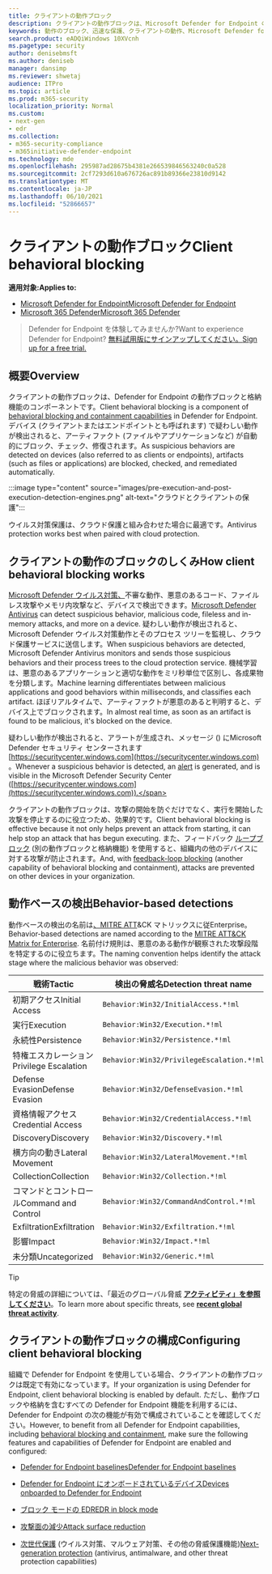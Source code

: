 ```yaml
---
title: クライアントの動作ブロック
description: クライアントの動作ブロックは、Microsoft Defender for Endpoint の動作ブロックと格納機能の一部です。
keywords: 動作のブロック、迅速な保護、クライアントの動作、Microsoft Defender for Endpoint
search.product: eADQiWindows 10XVcnh
ms.pagetype: security
author: denisebmsft
ms.author: deniseb
manager: dansimp
ms.reviewer: shwetaj
audience: ITPro
ms.topic: article
ms.prod: m365-security
localization_priority: Normal
ms.custom:
- next-gen
- edr
ms.collection:
- m365-security-compliance
- m365initiative-defender-endpoint
ms.technology: mde
ms.openlocfilehash: 295987ad28675b4381e266539846563240c0a528
ms.sourcegitcommit: 2cf7293d610a676726ac891b89366e23810d9142
ms.translationtype: MT
ms.contentlocale: ja-JP
ms.lasthandoff: 06/10/2021
ms.locfileid: "52866657"
---
```

# <a name="client-behavioral-blocking"></a><span data-ttu-id="59edf-104">クライアントの動作ブロック</span><span class="sxs-lookup"><span data-stu-id="59edf-104">Client behavioral blocking</span></span>

<span data-ttu-id="59edf-105">**適用対象:**</span><span class="sxs-lookup"><span data-stu-id="59edf-105">**Applies to:**</span></span>
- [<span data-ttu-id="59edf-106">Microsoft Defender for Endpoint</span><span class="sxs-lookup"><span data-stu-id="59edf-106">Microsoft Defender for Endpoint</span></span>](https://go.microsoft.com/fwlink/p/?linkid=2154037)
- [<span data-ttu-id="59edf-107">Microsoft 365 Defender</span><span class="sxs-lookup"><span data-stu-id="59edf-107">Microsoft 365 Defender</span></span>](https://go.microsoft.com/fwlink/?linkid=2118804)

> <span data-ttu-id="59edf-108">Defender for Endpoint を体験してみませんか?</span><span class="sxs-lookup"><span data-stu-id="59edf-108">Want to experience Defender for Endpoint?</span></span> [<span data-ttu-id="59edf-109">無料試用版にサインアップしてください。</span><span class="sxs-lookup"><span data-stu-id="59edf-109">Sign up for a free trial.</span></span>](https://www.microsoft.com/microsoft-365/windows/microsoft-defender-atp?ocid=docs-wdatp-assignaccess-abovefoldlink)

## <a name="overview"></a><span data-ttu-id="59edf-110">概要</span><span class="sxs-lookup"><span data-stu-id="59edf-110">Overview</span></span>

<span data-ttu-id="59edf-111">クライアントの動作ブロックは、Defender [](behavioral-blocking-containment.md) for Endpoint の動作ブロックと格納機能のコンポーネントです。</span><span class="sxs-lookup"><span data-stu-id="59edf-111">Client behavioral blocking is a component of [behavioral blocking and containment capabilities](behavioral-blocking-containment.md) in Defender for Endpoint.</span></span> <span data-ttu-id="59edf-112">デバイス (クライアントまたはエンドポイントとも呼ばれます) で疑わしい動作が検出されると、アーティファクト (ファイルやアプリケーションなど) が自動的にブロック、チェック、修復されます。</span><span class="sxs-lookup"><span data-stu-id="59edf-112">As suspicious behaviors are detected on devices (also referred to as clients or endpoints), artifacts (such as files or applications) are blocked, checked, and remediated automatically.</span></span> 

:::image type="content" source="images/pre-execution-and-post-execution-detection-engines.png" alt-text="クラウドとクライアントの保護":::

<span data-ttu-id="59edf-114">ウイルス対策保護は、クラウド保護と組み合わせた場合に最適です。</span><span class="sxs-lookup"><span data-stu-id="59edf-114">Antivirus protection works best when paired with cloud protection.</span></span>

## <a name="how-client-behavioral-blocking-works"></a><span data-ttu-id="59edf-115">クライアントの動作のブロックのしくみ</span><span class="sxs-lookup"><span data-stu-id="59edf-115">How client behavioral blocking works</span></span>

<span data-ttu-id="59edf-116">[Microsoft Defender ウイルス対策、](microsoft-defender-antivirus-in-windows-10.md)不審な動作、悪意のあるコード、ファイルレス攻撃やメモリ内攻撃など、デバイスで検出できます。</span><span class="sxs-lookup"><span data-stu-id="59edf-116">[Microsoft Defender Antivirus](microsoft-defender-antivirus-in-windows-10.md) can detect suspicious behavior, malicious code, fileless and in-memory attacks, and more on a device.</span></span> <span data-ttu-id="59edf-117">疑わしい動作が検出されると、Microsoft Defender ウイルス対策動作とそのプロセス ツリーを監視し、クラウド保護サービスに送信します。</span><span class="sxs-lookup"><span data-stu-id="59edf-117">When suspicious behaviors are detected, Microsoft Defender Antivirus monitors and sends those suspicious behaviors and their process trees to the cloud protection service.</span></span> <span data-ttu-id="59edf-118">機械学習は、悪意のあるアプリケーションと適切な動作をミリ秒単位で区別し、各成果物を分類します。</span><span class="sxs-lookup"><span data-stu-id="59edf-118">Machine learning differentiates between malicious applications and good behaviors within milliseconds, and classifies each artifact.</span></span> <span data-ttu-id="59edf-119">ほぼリアルタイムで、アーティファクトが悪意のあると判明すると、デバイス上でブロックされます。</span><span class="sxs-lookup"><span data-stu-id="59edf-119">In almost real time, as soon as an artifact is found to be malicious, it's blocked on the device.</span></span> 

<span data-ttu-id="59edf-120">疑わしい動作が検出されると、アラートが生成[](alerts-queue.md)され、メッセージ () にMicrosoft Defender セキュリティ センターされます [https://securitycenter.windows.com](https://securitycenter.windows.com) 。</span><span class="sxs-lookup"><span data-stu-id="59edf-120">Whenever a suspicious behavior is detected, an [alert](alerts-queue.md) is generated, and is visible in the Microsoft Defender Security Center ([https://securitycenter.windows.com](https://securitycenter.windows.com)).</span></span>

<span data-ttu-id="59edf-121">クライアントの動作ブロックは、攻撃の開始を防ぐだけでなく、実行を開始した攻撃を停止するのに役立つため、効果的です。</span><span class="sxs-lookup"><span data-stu-id="59edf-121">Client behavioral blocking is effective because it not only helps prevent an attack from starting, it can help stop an attack that has begun executing.</span></span> <span data-ttu-id="59edf-122">また、フィードバック [ループブロック](feedback-loop-blocking.md) (別の動作ブロックと格納機能) を使用すると、組織内の他のデバイスに対する攻撃が防止されます。</span><span class="sxs-lookup"><span data-stu-id="59edf-122">And, with [feedback-loop blocking](feedback-loop-blocking.md) (another capability of behavioral blocking and containment), attacks are prevented on other devices in your organization.</span></span>

## <a name="behavior-based-detections"></a><span data-ttu-id="59edf-123">動作ベースの検出</span><span class="sxs-lookup"><span data-stu-id="59edf-123">Behavior-based detections</span></span>

<span data-ttu-id="59edf-124">動作ベースの検出の名前は[、MITRE ATT](https://attack.mitre.org/matrices/enterprise)&CK マトリックスに従Enterprise。</span><span class="sxs-lookup"><span data-stu-id="59edf-124">Behavior-based detections are named according to the [MITRE ATT&CK Matrix for Enterprise](https://attack.mitre.org/matrices/enterprise).</span></span> <span data-ttu-id="59edf-125">名前付け規則は、悪意のある動作が観察された攻撃段階を特定するのに役立ちます。</span><span class="sxs-lookup"><span data-stu-id="59edf-125">The naming convention helps identify the attack stage where the malicious behavior was observed:</span></span>


|<span data-ttu-id="59edf-126">戦術</span><span class="sxs-lookup"><span data-stu-id="59edf-126">Tactic</span></span> |   <span data-ttu-id="59edf-127">検出の脅威名</span><span class="sxs-lookup"><span data-stu-id="59edf-127">Detection threat name</span></span> |
|----|----|
|<span data-ttu-id="59edf-128">初期アクセス</span><span class="sxs-lookup"><span data-stu-id="59edf-128">Initial Access</span></span> | `Behavior:Win32/InitialAccess.*!ml` |
|<span data-ttu-id="59edf-129">実行</span><span class="sxs-lookup"><span data-stu-id="59edf-129">Execution</span></span>  | `Behavior:Win32/Execution.*!ml` |
|<span data-ttu-id="59edf-130">永続性</span><span class="sxs-lookup"><span data-stu-id="59edf-130">Persistence</span></span>    | `Behavior:Win32/Persistence.*!ml` |
|<span data-ttu-id="59edf-131">特権エスカレーション</span><span class="sxs-lookup"><span data-stu-id="59edf-131">Privilege Escalation</span></span>   | `Behavior:Win32/PrivilegeEscalation.*!ml` |
|<span data-ttu-id="59edf-132">Defense Evasion</span><span class="sxs-lookup"><span data-stu-id="59edf-132">Defense Evasion</span></span>    | `Behavior:Win32/DefenseEvasion.*!ml` |
|<span data-ttu-id="59edf-133">資格情報アクセス</span><span class="sxs-lookup"><span data-stu-id="59edf-133">Credential Access</span></span>  | `Behavior:Win32/CredentialAccess.*!ml` |
|<span data-ttu-id="59edf-134">Discovery</span><span class="sxs-lookup"><span data-stu-id="59edf-134">Discovery</span></span>  | `Behavior:Win32/Discovery.*!ml` |
|<span data-ttu-id="59edf-135">横方向の動き</span><span class="sxs-lookup"><span data-stu-id="59edf-135">Lateral Movement</span></span> | `Behavior:Win32/LateralMovement.*!ml` |
|<span data-ttu-id="59edf-136">Collection</span><span class="sxs-lookup"><span data-stu-id="59edf-136">Collection</span></span> |   `Behavior:Win32/Collection.*!ml` |
|<span data-ttu-id="59edf-137">コマンドとコントロール</span><span class="sxs-lookup"><span data-stu-id="59edf-137">Command and Control</span></span> | `Behavior:Win32/CommandAndControl.*!ml` |
|<span data-ttu-id="59edf-138">Exfiltration</span><span class="sxs-lookup"><span data-stu-id="59edf-138">Exfiltration</span></span>   | `Behavior:Win32/Exfiltration.*!ml` |
|<span data-ttu-id="59edf-139">影響</span><span class="sxs-lookup"><span data-stu-id="59edf-139">Impact</span></span> | `Behavior:Win32/Impact.*!ml` |
|<span data-ttu-id="59edf-140">未分類</span><span class="sxs-lookup"><span data-stu-id="59edf-140">Uncategorized</span></span>  | `Behavior:Win32/Generic.*!ml` |

> [!TIP]
> <span data-ttu-id="59edf-141">特定の脅威の詳細については、「最近のグローバル脅威 **[アクティビティ」を参照してください](https://www.microsoft.com/wdsi/threats)**。</span><span class="sxs-lookup"><span data-stu-id="59edf-141">To learn more about specific threats, see **[recent global threat activity](https://www.microsoft.com/wdsi/threats)**.</span></span>


## <a name="configuring-client-behavioral-blocking"></a><span data-ttu-id="59edf-142">クライアントの動作ブロックの構成</span><span class="sxs-lookup"><span data-stu-id="59edf-142">Configuring client behavioral blocking</span></span>

<span data-ttu-id="59edf-143">組織で Defender for Endpoint を使用している場合、クライアントの動作ブロックは既定で有効になっています。</span><span class="sxs-lookup"><span data-stu-id="59edf-143">If your organization is using Defender for Endpoint, client behavioral blocking is enabled by default.</span></span> <span data-ttu-id="59edf-144">ただし、動作ブロックや格納を含むすべての Defender [](behavioral-blocking-containment.md)for Endpoint 機能を利用するには、Defender for Endpoint の次の機能が有効で構成されていることを確認してください。</span><span class="sxs-lookup"><span data-stu-id="59edf-144">However, to benefit from all Defender for Endpoint capabilities, including [behavioral blocking and containment](behavioral-blocking-containment.md), make sure the following features and capabilities of Defender for Endpoint are enabled and configured:</span></span>

- [<span data-ttu-id="59edf-145">Defender for Endpoint baselines</span><span class="sxs-lookup"><span data-stu-id="59edf-145">Defender for Endpoint baselines</span></span>](configure-machines-security-baseline.md)

- [<span data-ttu-id="59edf-146">Defender for Endpoint にオンボードされているデバイス</span><span class="sxs-lookup"><span data-stu-id="59edf-146">Devices onboarded to Defender for Endpoint</span></span>](onboard-configure.md)

- [<span data-ttu-id="59edf-147">ブロック モードの EDR</span><span class="sxs-lookup"><span data-stu-id="59edf-147">EDR in block mode</span></span>](edr-in-block-mode.md)

- [<span data-ttu-id="59edf-148">攻撃面の減少</span><span class="sxs-lookup"><span data-stu-id="59edf-148">Attack surface reduction</span></span>](attack-surface-reduction.md)

- <span data-ttu-id="59edf-149">[次世代保護](configure-microsoft-defender-antivirus-features.md) (ウイルス対策、マルウェア対策、その他の脅威保護機能)</span><span class="sxs-lookup"><span data-stu-id="59edf-149">[Next-generation protection](configure-microsoft-defender-antivirus-features.md) (antivirus, antimalware, and other threat protection capabilities)</span></span>

